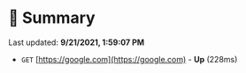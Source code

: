 # 📖 Summary
Last updated: **9/21/2021, 1:59:07 PM**

- `GET` [https://google.com](https://google.com) - **Up** (228ms)
